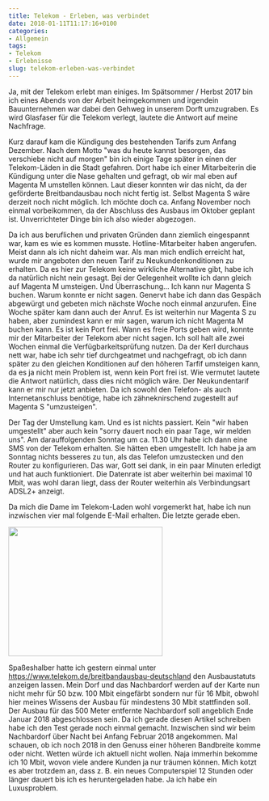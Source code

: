 ```yaml
---
title: Telekom - Erleben, was verbindet
date: 2018-01-11T11:17:16+0100
categories:
- Allgemein
tags:
- Telekom
- Erlebnisse
slug: telekom-erleben-was-verbindet
---
```

Ja, mit der Telekom erlebt man einiges. Im Spätsommer / Herbst 2017 bin ich eines Abends von der Arbeit heimgekommen und irgendein Bauunternehmen war dabei den Gehweg in unserem Dorft umzugraben. Es wird Glasfaser für die Telekom verlegt, lautete die Antwort auf meine Nachfrage.

Kurz darauf kam die Kündigung des bestehenden Tarifs zum Anfang Dezember. Nach dem Motto "was du heute kannst besorgen, das verschiebe nicht auf morgen" bin ich einige Tage später in einen der Telekom-Läden in die Stadt gefahren. Dort habe ich einer Mitarbeiterin die Kündigung unter die Nase gehalten und gefragt, ob wir mal eben auf Magenta M umstellen können. Laut dieser konnten wir das nicht, da der geförderte Breitbandausbau noch nicht fertig ist. Selbst Magenta S wäre derzeit noch nicht möglich. Ich möchte doch ca. Anfang November noch einmal vorbeikommen, da der Abschluss des Ausbaus im Oktober geplant ist. Unverrichteter Dinge bin ich also wieder abgezogen.

Da ich aus beruflichen und privaten Gründen dann ziemlich eingespannt war, kam es wie es kommen musste. Hotline-Mitarbeiter haben angerufen. Meist dann als ich nicht daheim war. Als man mich endlich erreicht hat, wurde mir angeboten den neuen Tarif zu Neukundenkonditionen zu erhalten. Da es hier zur Telekom keine wirkliche Alternative gibt, habe ich da natürlich nicht nein gesagt. Bei der Gelegenheit wollte ich dann gleich auf Magenta M umsteigen. Und Überraschung... Ich kann nur Magenta S buchen. Warum konnte er nicht sagen. Genervt habe ich dann das Gespäch abgewürgt und gebeten mich nächste Woche noch einmal anzurufen. Eine Woche später kam dann auch der Anruf. Es ist weiterhin nur Magenta S zu haben, aber zumindest kann er mir sagen, warum ich nicht Magenta M buchen kann. Es ist kein Port frei. Wann es freie Ports geben wird, konnte mir der Mitarbeiter der Telekom aber nicht sagen. Ich soll halt alle zwei Wochen einmal die Verfügbarkeitsprüfung nutzen. Da der Kerl durchaus nett war, habe ich sehr tief durchgeatmet und nachgefragt, ob ich dann später zu den gleichen Konditionen auf den höheren Tarfif umsteigen kann, da es ja nicht mein Problem ist, wenn kein Port frei ist. Wie vermutet lautete die Antwort natürlich, dass dies nicht möglich wäre. Der Neukundentarif kann er mir nur jetzt anbieten. Da ich sowohl den Telefon- als auch Internetanschluss benötige, habe ich zähneknirschend zugestellt auf Magenta S "umzusteigen".

Der Tag der Umstellung kam. Und es ist nichts passiert. Kein "wir haben umgestellt" aber auch kein "sorry dauert noch ein paar Tage, wir melden uns". Am darauffolgenden Sonntag um ca. 11.30 Uhr habe ich dann eine SMS von der Telekom erhalten. Sie hätten eben umgestellt. Ich habe ja am Sonntag nichts besseres zu tun, als das Telefon umzustecken und den Router zu konfigurieren. Das war, Gott sei dank, in ein paar Minuten erledigt und hat auch funktioniert. Die Datenrate ist aber weiterhin bei maximal 10 Mbit, was wohl daran liegt, dass der Router weiterhin als Verbindungsart ADSL2+ anzeigt.

Da mich die Dame im Telekom-Laden wohl vorgemerkt hat, habe ich nun inzwischen vier mal folgende E-Mail erhalten. Die letzte gerade eben.

<a href="/files/2018-01/telekom.png"><img alt="" src="/files/2018-01/telekom.png" style="width: 305px; height: 256px;"></a>

Spaßeshalber hatte ich gestern einmal unter https://www.telekom.de/breitbandausbau-deutschland den Ausbaustatuts anzeigen lassen. Mein Dorf und das Nachbardorf werden auf der Karte nun nicht mehr für 50 bzw. 100 Mbit eingefärbt sondern nur für 16 Mbit, obwohl hier meines Wissens der Ausbau für mindestens 30 Mbit stattfinden soll. Der Ausbau für das 500 Meter entfernte Nachbardorf soll angeblich Ende Januar 2018 abgeschlossen sein. Da ich gerade diesen Artikel schreiben habe ich den Test gerade noch einmal gemacht. Inzwischen sind wir beim Nachbardorf über Nacht bei Anfang Februar 2018 angekommen. Mal schauen, ob ich noch 2018 in den Genuss einer höheren Bandbreite komme oder nicht. Wetten würde ich aktuell nicht wollen. Naja immerhin bekomme ich 10 Mbit, wovon viele andere Kunden ja nur träumen können. Mich kotzt es aber trotzdem an, dass z. B. ein neues Computerspiel 12 Stunden oder länger dauert bis ich es heruntergeladen habe. Ja ich habe ein Luxusproblem.